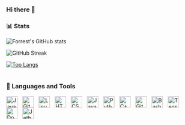 ### Hi there 👋
### 📊 Stats

![Forrest's GitHub stats](https://github-readme-stats.vercel.app/api?username=Erickandak&show_icons=true&theme=gruvbox)


![GitHub Streak](https://streak-stats.demolab.com?user=chrisdepallan&theme=gruvbox&border_radius=4.5)


[![Top Langs](https://github-readme-stats.vercel.app/api/top-langs/?username=Chrisdepallan\&layout=donut-vertical&theme=gruvbox)](https://github.com/chrisdepallan/github-readme-stats)


#

### 🧰 Languages and Tools

<img align="left" alt="Java" width="30px" style="padding-right:10px;" src="https://cdn.jsdelivr.net/gh/devicons/devicon/icons/java/java-original.svg"/>

<img align="left" alt="Git" width="30px" style="padding-right:10px;" src="https://cdn.jsdelivr.net/gh/devicons/devicon/icons/git/git-original.svg" />
<img align="left" alt="Linux" width="30px" style="padding-right:10px;" src="https://cdn.jsdelivr.net/gh/devicons/devicon/icons/linux/linux-original.svg" />
<img align="left" alt="HTML" width="30px" style="padding-right:10px;" src="https://cdn.jsdelivr.net/gh/devicons/devicon/icons/html5/html5-plain.svg" />
<img align="left" alt="CSS" width="30px" style="padding-right:10px;" src="https://cdn.jsdelivr.net/gh/devicons/devicon/icons/css3/css3-plain.svg" />
<img align="left" alt="JavaScript" width="30px" style="padding-right:10px;" src="https://cdn.jsdelivr.net/gh/devicons/devicon/icons/javascript/javascript-plain.svg" />
<img align="left" alt="Python" width="30px" style="padding-right:10px;" src="https://cdn.jsdelivr.net/gh/devicons/devicon/icons/python/python-plain.svg" />
<img align="left" alt="C++" width="30px" style="padding-right:10px;" src="https://cdn.jsdelivr.net/gh/devicons/devicon/icons/cplusplus/cplusplus-line.svg" />
<img align="left" alt="GitHub" width="30px" style="padding-right:10px;" src="https://cdn.jsdelivr.net/gh/devicons/devicon/icons/github/github-original.svg" />
<img align="left" alt="Bash" width="30px" style="padding-right:10px;" src="https://cdn.jsdelivr.net/gh/devicons/devicon/icons/bash/bash-original.svg" />
<img  align="left" alt="Tensorflow" width="30px" style="padding-right:10px;" src="https://cdn.jsdelivr.net/gh/devicons/devicon/icons/tensorflow/tensorflow-original.svg" />
<img src="https://cdn.jsdelivr.net/gh/devicons/devicon/icons/docker/docker-original.svg" align="left" alt="Docker" width="30px" style="padding-right:10px;" />
<img src="https://cdn.jsdelivr.net/gh/devicons/devicon/icons/jetbrains/jetbrains-original.svg" align="left" alt="Jetbrains" width="30px" style="padding-right:10px;" />
                              
<br />
